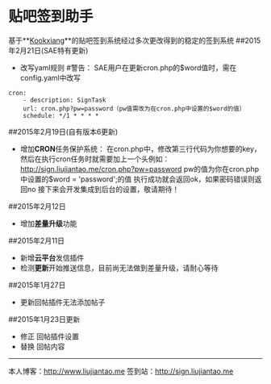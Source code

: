 贴吧签到助手
=============

基于**[Kookxiang](http://ikk.me)**的贴吧签到系统经过多次更改得到的稳定的签到系统
##2015年2月21日(SAE特有更新)
- 改写yaml规则
#警告：
SAE用户在更新cron.php的$word值时，需在config.yaml中改写
```
cron:
	- description: SignTask
  	url: cron.php?pw=password（pw值需改为在cron.php中设置的$word的值）
  	schedule: */1 * * * *
```
##2015年2月19日(自有版本6更新)
- 增加**CRON**任务保护系统：
		在cron.php中，修改第三行代码为你想要的key，然后在执行cron任务时就需要加上一个头例如：
		http://sign.liujiantao.me/cron.php?pw=password
		pw的值为你在cron.php中设置的$word = 'password';的值
		执行成功就会返回ok，如果密码错误则返回no
		接下来会开发集成到后台的设置，敬请期待！

##2015年2月12日
- 增加**差量升级**功能

##2015年2月11日
- 新增**云平台**发信插件
- 检测**更新**开始推送信息，目前尚无法做到差量升级，请耐心等待

##2015年1月27日
- 更新回帖插件无法添加帖子

##2015年1月23日更新
- 修正 回帖插件设置
- 替换 回帖内容

-------------
本人博客：http://www.liujiantao.me
签到站：http://sign.liujiantao.me